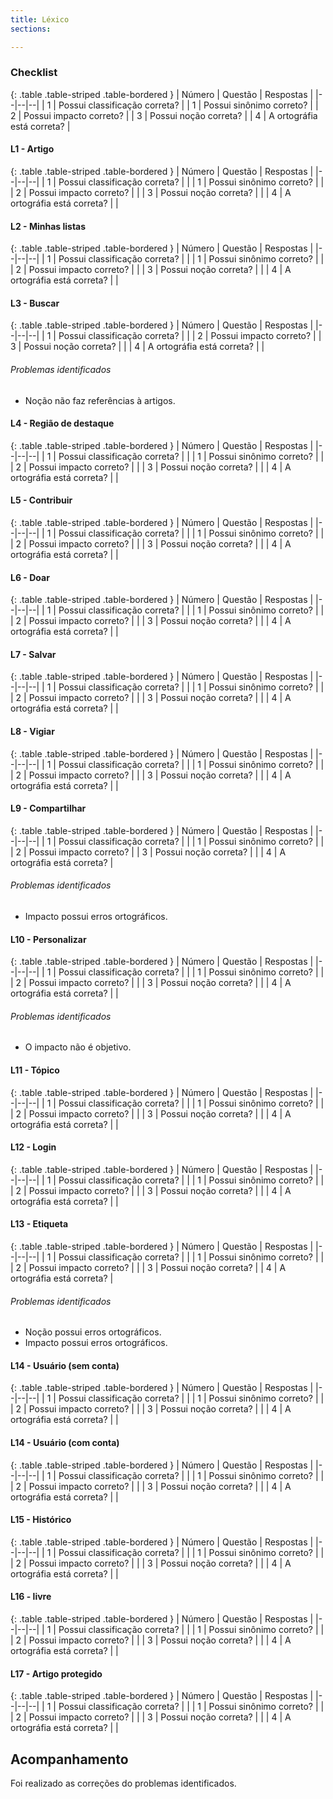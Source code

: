 ```yaml
---
title: Léxico
sections:

---
```


### Checklist

<div class="table-responsive">

{: .table .table-striped .table-bordered }
| Número | Questão | Respostas |
|--|--|--|
| 1 | Possui classificação correta? |
| 1	| Possui sinônimo correto? |
| 2	| Possui impacto correto? |
| 3	| Possui noção correta? |
| 4	| A ortográfia está correta? |

</div>

#### L1 - Artigo


<div class="table-responsive">

{: .table .table-striped .table-bordered }
| Número | Questão | Respostas |
|--|--|--|
| 1 | Possui classificação correta? | <i class="fa fa-check fa-lg" style="color: #089969"></i> |
| 1	| Possui sinônimo correto? | <i class="fa fa-check fa-lg" style="color: #089969"></i> |
| 2	| Possui impacto correto? | <i class="fa fa-check fa-lg" style="color: #089969"></i> |
| 3	| Possui noção correta? | <i class="fa fa-check fa-lg" style="color: #089969"></i> |
| 4	| A ortográfia está correta? | <i class="fa fa-check fa-lg" style="color: #089969"></i> |

</div>

#### L2 - Minhas listas

<div class="table-responsive">

{: .table .table-striped .table-bordered }
| Número | Questão | Respostas |
|--|--|--|
| 1 | Possui classificação correta? | <i class="fa fa-check fa-lg" style="color: #089969"></i> |
| 1	| Possui sinônimo correto? | <i class="fa fa-check fa-lg" style="color: #089969"></i> |
| 2	| Possui impacto correto? | <i class="fa fa-check fa-lg" style="color: #089969"></i> |
| 3	| Possui noção correta? | <i class="fa fa-check fa-lg" style="color: #089969"></i> |
| 4	| A ortográfia está correta? | <i class="fa fa-check fa-lg" style="color: #089969"></i> |

</div>

#### L3 - Buscar

<div class="table-responsive">

{: .table .table-striped .table-bordered }
| Número | Questão | Respostas |
|--|--|--|
| 1 | Possui classificação correta? | <i class="fa fa-check fa-lg" style="color: #089969"></i> |
| 2	| Possui impacto correto? | <i class="fa fa-times fa-lg" style="color: red"></i>
| 3	| Possui noção correta? | <i class="fa fa-check fa-lg" style="color: #089969"></i> |
| 4	| A ortográfia está correta? | <i class="fa fa-check fa-lg" style="color: #089969"></i> |

</div>

###### Problemas identificados

* Noção não faz referências à artigos.

#### L4 - Região de destaque

<div class="table-responsive">

{: .table .table-striped .table-bordered }
| Número | Questão | Respostas |
|--|--|--|
| 1 | Possui classificação correta? | <i class="fa fa-check fa-lg" style="color: #089969"></i> |
| 1	| Possui sinônimo correto? | <i class="fa fa-check fa-lg" style="color: #089969"></i> |
| 2	| Possui impacto correto? | <i class="fa fa-check fa-lg" style="color: #089969"></i> |
| 3	| Possui noção correta? | <i class="fa fa-check fa-lg" style="color: #089969"></i> |
| 4	| A ortográfia está correta? | <i class="fa fa-check fa-lg" style="color: #089969"></i> |

</div>

#### L5 - Contribuir

<div class="table-responsive">

{: .table .table-striped .table-bordered }
| Número | Questão | Respostas |
|--|--|--|
| 1 | Possui classificação correta? | <i class="fa fa-check fa-lg" style="color: #089969"></i> |
| 1	| Possui sinônimo correto? | <i class="fa fa-check fa-lg" style="color: #089969"></i> |
| 2	| Possui impacto correto? | <i class="fa fa-check fa-lg" style="color: #089969"></i> |
| 3	| Possui noção correta? | <i class="fa fa-check fa-lg" style="color: #089969"></i> |
| 4	| A ortográfia está correta? | <i class="fa fa-check fa-lg" style="color: #089969"></i> |

</div>

#### L6 - Doar

<div class="table-responsive">

{: .table .table-striped .table-bordered }
| Número | Questão | Respostas |
|--|--|--|
| 1 | Possui classificação correta? | <i class="fa fa-check fa-lg" style="color: #089969"></i> |
| 1	| Possui sinônimo correto? | <i class="fa fa-check fa-lg" style="color: #089969"></i> |
| 2	| Possui impacto correto? | <i class="fa fa-check fa-lg" style="color: #089969"></i> |
| 3	| Possui noção correta? | <i class="fa fa-check fa-lg" style="color: #089969"></i> |
| 4	| A ortográfia está correta? | <i class="fa fa-check fa-lg" style="color: #089969"></i> |

</div>

#### L7 - Salvar

<div class="table-responsive">

{: .table .table-striped .table-bordered }
| Número | Questão | Respostas |
|--|--|--|
| 1 | Possui classificação correta? | <i class="fa fa-check fa-lg" style="color: #089969"></i> |
| 1	| Possui sinônimo correto? | <i class="fa fa-check fa-lg" style="color: #089969"></i> |
| 2	| Possui impacto correto? | <i class="fa fa-check fa-lg" style="color: #089969"></i> |
| 3	| Possui noção correta? | <i class="fa fa-check fa-lg" style="color: #089969"></i> |
| 4	| A ortográfia está correta? | <i class="fa fa-check fa-lg" style="color: #089969"></i> |

</div>

#### L8 - Vigiar

<div class="table-responsive">

{: .table .table-striped .table-bordered }
| Número | Questão | Respostas |
|--|--|--|
| 1 | Possui classificação correta? | <i class="fa fa-check fa-lg" style="color: #089969"></i> |
| 1	| Possui sinônimo correto? | <i class="fa fa-check fa-lg" style="color: #089969"></i> |
| 2	| Possui impacto correto? | <i class="fa fa-check fa-lg" style="color: #089969"></i> |
| 3	| Possui noção correta? | <i class="fa fa-check fa-lg" style="color: #089969"></i> |
| 4	| A ortográfia está correta? | <i class="fa fa-check fa-lg" style="color: #089969"></i> |

</div>

#### L9 - Compartilhar

<div class="table-responsive">

{: .table .table-striped .table-bordered }
| Número | Questão | Respostas |
|--|--|--|
| 1 | Possui classificação correta? | <i class="fa fa-check fa-lg" style="color: #089969"></i> |
| 1	| Possui sinônimo correto? | <i class="fa fa-check fa-lg" style="color: #089969"></i> |
| 2	| Possui impacto correto? | <i class="fa fa-times fa-lg" style="color: red"></i>
| 3	| Possui noção correta? | <i class="fa fa-check fa-lg" style="color: #089969"></i> |
| 4	| A ortográfia está correta? | <i class="fa fa-times fa-lg" style="color: red"></i>

</div>

###### Problemas identificados

* Impacto possui erros ortográficos.

#### L10 - Personalizar

<div class="table-responsive">

{: .table .table-striped .table-bordered }
| Número | Questão | Respostas |
|--|--|--|
| 1 | Possui classificação correta? | <i class="fa fa-check fa-lg" style="color: #089969"></i> |
| 1	| Possui sinônimo correto? | <i class="fa fa-check fa-lg" style="color: #089969"></i> |
| 2	| Possui impacto correto? | <i class="fa fa-times fa-lg" style="color: red"></i> |
| 3	| Possui noção correta? | <i class="fa fa-check fa-lg" style="color: #089969"></i> |
| 4	| A ortográfia está correta? | <i class="fa fa-check fa-lg" style="color: #089969"></i> |

</div>

###### Problemas identificados

* O impacto não é objetivo.

#### L11 - Tópico

<div class="table-responsive">

{: .table .table-striped .table-bordered }
| Número | Questão | Respostas |
|--|--|--|
| 1 | Possui classificação correta? | <i class="fa fa-check fa-lg" style="color: #089969"></i> |
| 1	| Possui sinônimo correto? | <i class="fa fa-check fa-lg" style="color: #089969"></i> |
| 2	| Possui impacto correto? | <i class="fa fa-check fa-lg" style="color: #089969"></i> |
| 3	| Possui noção correta? | <i class="fa fa-check fa-lg" style="color: #089969"></i> |
| 4	| A ortográfia está correta? | <i class="fa fa-check fa-lg" style="color: #089969"></i> |

</div>

#### L12 - Login

<div class="table-responsive">

{: .table .table-striped .table-bordered }
| Número | Questão | Respostas |
|--|--|--|
| 1 | Possui classificação correta? | <i class="fa fa-check fa-lg" style="color: #089969"></i> |
| 1	| Possui sinônimo correto? | <i class="fa fa-check fa-lg" style="color: #089969"></i> |
| 2	| Possui impacto correto? | <i class="fa fa-check fa-lg" style="color: #089969"></i> |
| 3	| Possui noção correta? | <i class="fa fa-check fa-lg" style="color: #089969"></i> |
| 4	| A ortográfia está correta? | <i class="fa fa-check fa-lg" style="color: #089969"></i> |

</div>

#### L13 - Etiqueta

<div class="table-responsive">

{: .table .table-striped .table-bordered }
| Número | Questão | Respostas |
|--|--|--|
| 1 | Possui classificação correta? | <i class="fa fa-check fa-lg" style="color: #089969"></i> |
| 1	| Possui sinônimo correto? | <i class="fa fa-check fa-lg" style="color: #089969"></i> |
| 2	| Possui impacto correto? | <i class="fa fa-check fa-lg" style="color: #089969"></i> |
| 3	| Possui noção correta? | <i class="fa fa-times fa-lg" style="color: red"></i>
| 4	| A ortográfia está correta? | <i class="fa fa-times fa-lg" style="color: red"></i>

</div>

###### Problemas identificados

* Noção possui erros ortográficos.
* Impacto possui erros ortográficos.

#### L14 - Usuário (sem conta)

<div class="table-responsive">

{: .table .table-striped .table-bordered }
| Número | Questão | Respostas |
|--|--|--|
| 1 | Possui classificação correta? | <i class="fa fa-check fa-lg" style="color: #089969"></i> |
| 1	| Possui sinônimo correto? | <i class="fa fa-check fa-lg" style="color: #089969"></i> |
| 2	| Possui impacto correto? | <i class="fa fa-check fa-lg" style="color: #089969"></i> |
| 3	| Possui noção correta? | <i class="fa fa-check fa-lg" style="color: #089969"></i> |
| 4	| A ortográfia está correta? | <i class="fa fa-check fa-lg" style="color: #089969"></i> |

</div>

#### L14 - Usuário (com conta)

<div class="table-responsive">

{: .table .table-striped .table-bordered }
| Número | Questão | Respostas |
|--|--|--|
| 1 | Possui classificação correta? | <i class="fa fa-check fa-lg" style="color: #089969"></i> |
| 1	| Possui sinônimo correto? | <i class="fa fa-check fa-lg" style="color: #089969"></i> |
| 2	| Possui impacto correto? | <i class="fa fa-check fa-lg" style="color: #089969"></i> |
| 3	| Possui noção correta? | <i class="fa fa-check fa-lg" style="color: #089969"></i> |
| 4	| A ortográfia está correta? | <i class="fa fa-check fa-lg" style="color: #089969"></i> |

</div>

#### L15 - Histórico

<div class="table-responsive">

{: .table .table-striped .table-bordered }
| Número | Questão | Respostas |
|--|--|--|
| 1 | Possui classificação correta? | <i class="fa fa-check fa-lg" style="color: #089969"></i> |
| 1	| Possui sinônimo correto? | <i class="fa fa-check fa-lg" style="color: #089969"></i> |
| 2	| Possui impacto correto? | <i class="fa fa-check fa-lg" style="color: #089969"></i> |
| 3	| Possui noção correta? | <i class="fa fa-check fa-lg" style="color: #089969"></i> |
| 4	| A ortográfia está correta? | <i class="fa fa-check fa-lg" style="color: #089969"></i> |

</div>

#### L16 - livre

<div class="table-responsive">

{: .table .table-striped .table-bordered }
| Número | Questão | Respostas |
|--|--|--|
| 1 | Possui classificação correta? | <i class="fa fa-check fa-lg" style="color: #089969"></i> |
| 1	| Possui sinônimo correto? | <i class="fa fa-check fa-lg" style="color: #089969"></i> |
| 2	| Possui impacto correto? | <i class="fa fa-check fa-lg" style="color: #089969"></i> |
| 3	| Possui noção correta? | <i class="fa fa-check fa-lg" style="color: #089969"></i> |
| 4	| A ortográfia está correta? | <i class="fa fa-check fa-lg" style="color: #089969"></i> |

</div>

#### L17 - Artigo protegido

<div class="table-responsive">

{: .table .table-striped .table-bordered }
| Número | Questão | Respostas |
|--|--|--|
| 1 | Possui classificação correta? | <i class="fa fa-check fa-lg" style="color: #089969"></i> |
| 1	| Possui sinônimo correto? | <i class="fa fa-check fa-lg" style="color: #089969"></i> |
| 2	| Possui impacto correto? | <i class="fa fa-check fa-lg" style="color: #089969"></i> |
| 3	| Possui noção correta? | <i class="fa fa-check fa-lg" style="color: #089969"></i> |
| 4	| A ortográfia está correta? | <i class="fa fa-check fa-lg" style="color: #089969"></i> |

</div>

## Acompanhamento

Foi realizado as correções do problemas identificados.